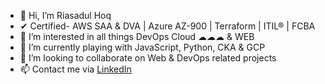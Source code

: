 - 👋 Hi, I’m Riasadul Hoq
- ✔ Certified- AWS SAA & DVA | Azure AZ-900 | Terraform | ITIL® | FCBA
- 👀 I’m interested in all things DevOps Cloud ☁☁☁ & WEB 
- 🌱 I’m currently playing with JavaScript, Python, CKA & GCP
- 💞️ I’m looking to collaborate on Web & DevOps related projects
- 📫 Contact me via [LinkedIn](https://www.linkedin.com/in/mrhoq/)

<!---
shaon21/shaon21 is a ✨ special ✨ repository because its `README.md` (this file) appears on your GitHub profile.
You can click the Preview link to take a look at your changes.
--->
